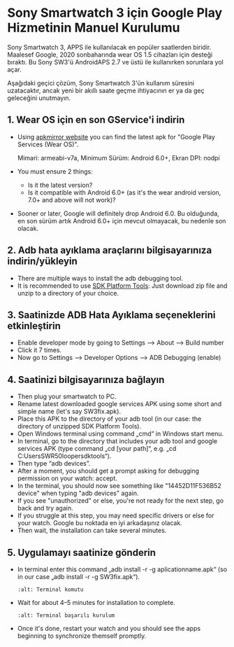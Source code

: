 # Sony Smartwatch 3 için Google Play Hizmetinin Manuel Kurulumu

Sony Smartwatch 3, APPS ile kullanılacak en popüler saatlerden biridir. Maalesef Google, 2020 sonbaharında wear OS 1.5 cihazları için desteği bıraktı. Bu Sony SW3'ü AndroidAPS 2.7 ve üstü ile kullanırken sorunlara yol açar.

Aşağıdaki geçici çözüm, Sony Smartwatch 3'ün kullanım süresini uzatacaktır, ancak yeni bir akıllı saate geçme ihtiyacının er ya da geç geleceğini unutmayın.

## 1. Wear OS için en son GService'i indirin

- Using [apkmirror website](https://www.apkmirror.com/apk/google-inc/google-play-services-android-wear/) you can find the latest apk for "Google Play Services (Wear OS)".

  Mimari: armeabi-v7a, Minimum Sürüm: Android 6.0+, Ekran DPI: nodpi

- You must ensure 2 things:

  - Is it the latest version?
  - Is it compatible with Android 6.0+ (as it's the wear android version, 7.0+ and above will not work)?

- Sooner or later, Google will definitely drop Android 6.0. Bu olduğunda, en son sürüm artık Android 6.0+ için mevcut olmayacak, bu nedenle son olacak.

## 2. Adb hata ayıklama araçlarını bilgisayarınıza indirin/yükleyin

- There are multiple ways to install the adb debugging tool.
- It is recommended to use [SDK Platform Tools](https://developer.android.com/studio/releases/platform-tools): Just download zip file and unzip to a directory of your choice.

## 3. Saatinizde ADB Hata Ayıklama seçeneklerini etkinleştirin

- Enable developer mode by going to Settings --> About --> Build number
- Click it 7 times.
- Now go to Settings --> Developer Options --> ADB Debugging (enable)

## 4. Saatinizi bilgisayarınıza bağlayın

- Then plug your smartwatch to PC.
- Rename latest downloaded google services APK using some short and simple name (let's say SW3fix.apk).
- Place this APK to the directory of your adb tool (in our case: the directory of unzipped SDK Platform Tools).
- Open Windows terminal using command „cmd“ in Windows start menu.
- In terminal, go to the directory that includes your adb tool and google services APK (type command „cd \[your path\]“, e.g. „cd C:UsersSWR50loopersdktools“).
- Then type “adb devices”.
- After a moment, you should get a prompt asking for debugging permission on your watch: accept.
- In the terminal, you should now see something like "14452D11F536B52 device" when typing "adb devices" again.
- If you see "unauthorized" or else, you're not ready for the next step, go back and try again.
- If you struggle at this step, you may need specific drivers or else for your watch. Google bu noktada en iyi arkadaşınız olacak.
- Then wait, the installation can take several minutes.

## 5. Uygulamayı saatinize gönderin

- In terminal enter this command „adb install -r -g aplicationname.apk“ (so in our case „adb install -r -g SW3fix.apk“).

  ```{image} ../images/SonySW3_Terminal1.png
  :alt: Terminal komutu
  ```

- Wait for about 4–5 minutes for installation to complete.

  ```{image} ../images/SonySW3_Terminal2.png
  :alt: Terminal başarılı kurulum
  ```

- Once it's done, restart your watch and you should see the apps beginning to synchronize themself promptly.
